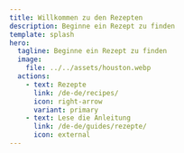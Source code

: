 ```yaml
---
title: Willkommen zu den Rezepten
description: Beginne ein Rezept zu finden
template: splash
hero:
  tagline: Beginne ein Rezept zu finden
  image:
    file: ../../assets/houston.webp
  actions:
    - text: Rezepte
      link: /de-de/recipes/
      icon: right-arrow
      variant: primary
    - text: Lese die Anleitung
      link: /de-de/guides/rezepte/
      icon: external
---
```

